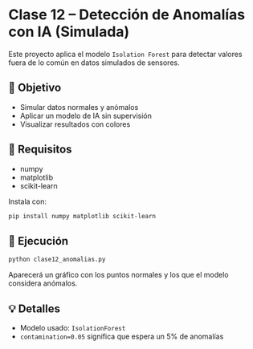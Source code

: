 # Clase 12 – Detección de Anomalías con IA (Simulada)

Este proyecto aplica el modelo `Isolation Forest` para detectar valores fuera de lo común en datos simulados de sensores.

## 🎯 Objetivo

- Simular datos normales y anómalos
- Aplicar un modelo de IA sin supervisión
- Visualizar resultados con colores

## 🐍 Requisitos

- numpy
- matplotlib
- scikit-learn

Instala con:

```bash
pip install numpy matplotlib scikit-learn
```

## 🚀 Ejecución

```bash
python clase12_anomalias.py
```

Aparecerá un gráfico con los puntos normales y los que el modelo considera anómalos.

## 💡 Detalles

- Modelo usado: `IsolationForest`
- `contamination=0.05` significa que espera un 5% de anomalías